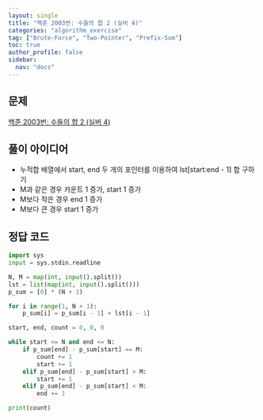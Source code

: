```yaml
---
layout: single
title: "백준 2003번: 수들의 합 2 (실버 4)"
categories: "algorithm_exercise"
tag: ["Brute-Force", "Two-Pointer", "Prefix-Sum"]
toc: true
author_profile: false
sidebar:
  nav: "docs"
---
```


## 문제

[백준 2003번: 수들의 합 2 (실버 4)](https://www.acmicpc.net/problem/2003)

## 풀이 아이디어

- 누적합 배열에서 start, end 두 개의 포인터를 이용하여 lst[start:end - 1] 합 구하기
- M과 같은 경우 카운트 1 증가, start 1 증가
- M보다 작은 경우 end 1 증가
- M보다 큰 경우 start 1 증가

## 정답 코드

```python
import sys
input = sys.stdin.readline

N, M = map(int, input().split())
lst = list(map(int, input().split()))
p_sum = [0] * (N + 1)

for i in range(1, N + 1):
    p_sum[i] = p_sum[i - 1] + lst[i - 1]

start, end, count = 0, 0, 0

while start <= N and end <= N:
    if p_sum[end] - p_sum[start] == M:
        count += 1
        start += 1
    elif p_sum[end] - p_sum[start] > M:
        start += 1
    elif p_sum[end] - p_sum[start] < M:
        end += 1

print(count)
```
